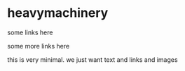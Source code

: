 # heavymachinery

some links here

some more links here

this is very minimal. we just want text and links and images
